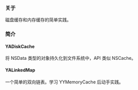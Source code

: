 ### 关于
磁盘缓存和内存缓存的简单实践。

### 简介

#### YADiskCache
将 NSData 类型的对象持久化到文件系统中，API 类似 NSCache。

#### YALinkedMap
一个简单的双向链表。学习 YYMemoryCache 后动手实践。


